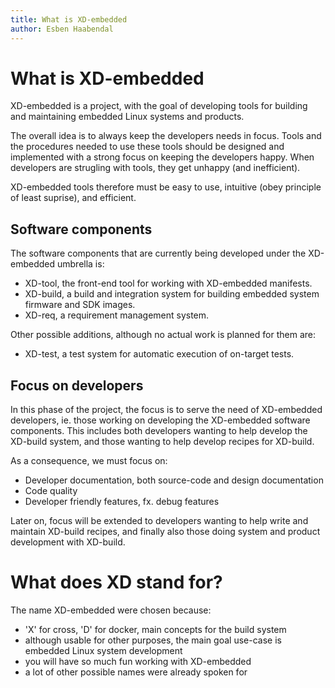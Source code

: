 ```yaml
---
title: What is XD-embedded
author: Esben Haabendal
---
```


# What is XD-embedded

XD-embedded is a project, with the goal of developing tools for building
and maintaining embedded Linux systems and products.

The overall idea is to always keep the developers needs in focus.  Tools and
the procedures needed to use these tools should be designed and implemented
with a strong focus on keeping the developers happy.  When developers are
strugling with tools, they get unhappy (and inefficient).

XD-embedded tools therefore must be easy to use, intuitive (obey principle of
least suprise), and efficient.


## Software components

The software components that are currently being developed under the
XD-embedded umbrella is:

* XD-tool, the front-end tool for working with XD-embedded manifests.
* XD-build, a build and integration system for building embedded system
  firmware and SDK images.
* XD-req, a requirement management system.

Other possible additions, although no actual work is planned for them are:

* XD-test, a test system for automatic execution of on-target tests.


## Focus on developers

In this phase of the project, the focus is to serve the need of XD-embedded
developers, ie. those working on developing the XD-embedded software
components.  This includes both developers wanting to help develop the
XD-build system, and those wanting to help develop recipes for XD-build.

As a consequence, we must focus on:

* Developer documentation, both source-code and design documentation
* Code quality
* Developer friendly features, fx. debug features

Later on, focus will be extended to developers wanting to help write and
maintain XD-build recipes, and finally also those doing system and product
development with XD-build.


# What does XD stand for?

The name XD-embedded were chosen because:

* 'X' for cross, 'D' for docker, main concepts for the build system
* although usable for other purposes, the main goal use-case is embedded Linux
  system development
* you will have so much fun working with XD-embedded
* a lot of other possible names were already spoken for

